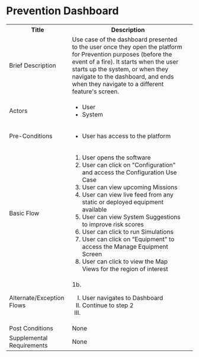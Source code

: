 # Prevention Dashboard

<table>
  <tr>
    <th> Title </th>
    <th> Description </th>
  </tr>
  <tr>
    <td> Brief Description </td>
    <td>
      Use case of the dashboard presented to the user once they open the platform for Prevention purposes (before the event of a fire). It starts when the user starts up the system, or when they navigate to the dashboard, and ends when they navigate to a different feature's screen.
    </td>
  </tr>
  <tr>
    <td> Actors </td>
    <td>
      <ul>
          <li>User</li>
          <li>System</li>
      </ul>
    </td>
  </tr>
  <tr>
    <td> Pre-Conditions </td>
    <td>
      <ul>
          <li>User has access to the platform</li>
      </ul>
    </td>
  </tr>
  <tr>
    <td> Basic Flow </td>
    <td>
      <ol>
          <li>User opens the software</li>
          <li>User can click on "Configuration" and access the Configuration Use Case</li>
          <li>User can view upcoming Missions</li>
          <li>User can view live feed from any static or deployed equipment available</li>
          <li>User can view System Suggestions to improve risk scores</li>
          <li>User can click to run Simulations</li>
          <li>User can click on "Equipment" to access the Manage Equipment Screen</li>
          <li>User can click to view the Map Views for the region of interest</li>
      </ol>
    </td>
  </tr>
  <tr>
    <td> Alternate/Exception Flows </td>
    <td>
      1b. <ol type="I">
        <li>User navigates to Dashboard</li>
        <li>Continue to step 2</li>
        <li></li>
      </ol>
    </td>
  <tr>
    <td> Post Conditions </td>
    <td>
        None
    <td>
  </tr>
  <tr>
    <td>Supplemental Requirements</td>
    <td>None</td>
  </tr>
<table>
